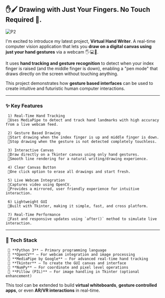 ## ✋🖌️ Drawing with Just Your Fingers. No Touch Required 🚀.

![P2](https://github.com/user-attachments/assets/32a5ddc2-3769-4057-96dd-9d618c3b4065)

I'm excited to introduce my latest project, **Virtual Hand Writer**. A real-time computer vision application that lets you **draw on a digital canvas using just your hand gestures** via a webcam 🖐️💻🎨.

It uses **hand tracking and gesture recognition** to detect when your index finger is raised (and the middle finger is down), enabling a "pen mode" that draws directly on the screen without touching anything.

This project demonstrates how **gesture based interfaces** can be used to create intuitive and futuristic human computer interactions.

---

### ✨ Key Features

     1) Real-Time Hand Tracking
     🔹Uses MediaPipe to detect and track hand landmarks with high accuracy from a live webcam feed.

     2) Gesture Based Drawing
     🔹Start drawing when the index finger is up and middle finger is down.
     🔹Stop drawing when the gesture is not detected completely touchless.

     3) Interactive Canvas
     🔹Draw directly on a Tkinter canvas using only hand gestures.
     🔹Smooth line rendering for a natural writing/drawing experience.

     4) Clear Canvas Button
     🔹One click option to erase all drawings and start fresh.

     5) Live Webcam Integration
     🔹Captures video using OpenCV.
     🔹Provides a mirrored, user friendly experience for intuitive interaction.

     6) Lightweight GUI
     🔹Built with Tkinter, making it simple, fast, and cross platform.

     7) Real-Time Performance
     🔹Fast and responsive updates using `after()` method to simulate live interaction.

---

### 🔴 Tech Stack

     🔹 **Python 3** – Primary programming language
     🔹 **OpenCV** – For webcam integration and image processing
     🔹 **MediaPipe by Google** – For advanced real-time hand tracking
     🔹 **Tkinter** – To create the GUI canvas and interface
     🔹 **NumPy** – For coordinate and pixel level operations
     🔹 **Pillow (PIL)** – For image handling in Tkinter (optional enhancement)

This tool can be extended to build **virtual whiteboards**, **gesture controlled apps**, or even **AR/VR interactions** in real-time.
